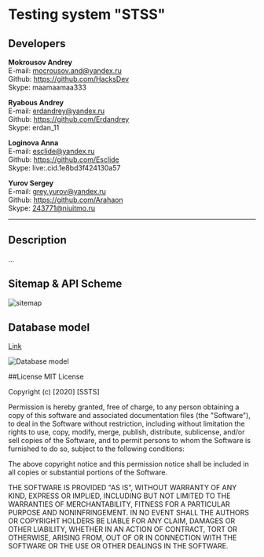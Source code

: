 # Testing system "STSS"

## Developers
**Mokrousov Andrey**   
E-mail: mocrousov.and@yandex.ru    
Github: https://github.com/HacksDev    
Skype: maamaamaa333    

**Ryabous Andrey**   
E-mail: erdandrey@yandex.ru   
Github: https://github.com/Erdandrey   
Skype: erdan_11   
 
**Loginova Anna**    
E-mail: esclide@yandex.ru   
Github: https://github.com/Esclide   
Skype: live:.cid.1e8bd3f424130a57   
 
**Yurov Sergey**   
E-mail: grey.yurov@yandex.ru   
Github: https://github.com/Arahaon   
Skype: 243771@niuitmo.ru   
***

## Description 
...

## Sitemap & API Scheme
![sitemap](https://user-images.githubusercontent.com/57772708/74525752-f2483900-4f32-11ea-994a-c886ba2c2ded.png)

## Database model

[Link](https://dbdiagram.io/d/5e550b84ef8c251a06188b09)

![Database model](https://user-images.githubusercontent.com/33461419/75246358-a6be4680-57e0-11ea-96ba-593edcd18888.png)




##License
MIT License

Copyright (c) [2020] [SSTS]

Permission is hereby granted, free of charge, to any person obtaining a copy
of this software and associated documentation files (the "Software"), to deal
in the Software without restriction, including without limitation the rights
to use, copy, modify, merge, publish, distribute, sublicense, and/or sell
copies of the Software, and to permit persons to whom the Software is
furnished to do so, subject to the following conditions:

The above copyright notice and this permission notice shall be included in all
copies or substantial portions of the Software.

THE SOFTWARE IS PROVIDED "AS IS", WITHOUT WARRANTY OF ANY KIND, EXPRESS OR
IMPLIED, INCLUDING BUT NOT LIMITED TO THE WARRANTIES OF MERCHANTABILITY,
FITNESS FOR A PARTICULAR PURPOSE AND NONINFRINGEMENT. IN NO EVENT SHALL THE
AUTHORS OR COPYRIGHT HOLDERS BE LIABLE FOR ANY CLAIM, DAMAGES OR OTHER
LIABILITY, WHETHER IN AN ACTION OF CONTRACT, TORT OR OTHERWISE, ARISING FROM,
OUT OF OR IN CONNECTION WITH THE SOFTWARE OR THE USE OR OTHER DEALINGS IN THE
SOFTWARE.
